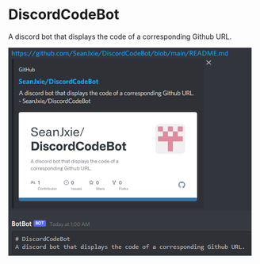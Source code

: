 # DiscordCodeBot
A discord bot that displays the code of a corresponding Github URL.

![example](https://github.com/SeanJxie/DiscordCodeBot/blob/main/example.PNG)
